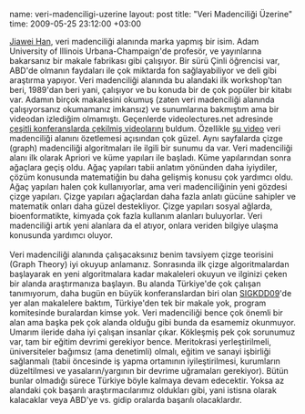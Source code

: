 name: veri-madenciligi-uzerine
layout: post
title: "Veri Madenciliği Üzerine"
time: 2009-05-25 23:12:00 +03:00

<a href="http://www.cs.uiuc.edu/homes/hanj/">Jiawei Han</a>, veri madenciliği alanında marka yapmış bir isim. Adam University of Illinois Urbana-Champaign'de profesör, ve yayınlarına bakarsanız bir makale fabrikası gibi çalışıyor. Bir sürü Çinli öğrencisi var, ABD'de olmanın faydaları ile çok miktarda fon sağlayabiliyor ve deli gibi araştırma yapıyor. Veri madenciliği alanında bu alandaki ilk workshop'tan beri, 1989'dan beri yani, çalışıyor ve bu konuda bir de çok popüler bir kitabı var. Adamın birçok makalesini okumuş (zaten veri madenciliği alanında çalışıyorsanız okumamanız imkansız) ve sunumlarına bakmıştım ama bir videodan izlediğim olmamıştı. Geçenlerde videolectures.net adresinde <a href="http://videolectures.net/jiawei_han/">çeşitli konferanslarda çekilmiş videolarını</a> buldum. Özellikle <a href="http://videolectures.net/kdd07_han_sflt/">şu video</a> veri madenciliği alanını özetlemesi açısından çok güzel. Aynı sayfalarda çizge (graph) madenciliği algoritmaları ile ilgili bir sunumu da var. Veri madenciliği alanı ilk olarak Apriori ve küme yapıları ile başladı. Küme yapılarından sonra ağaçlara geçiş oldu. Ağaç yapıları tabii anlatım yönünden daha iyiydiler, çözüm konusunda matematiğin bu daha gelişmiş konusu çok yardımcı oldu. Ağaç yapıları halen çok kullanıyorlar, ama veri madenciliğinin yeni gözdesi çizge yapıları. Çizge yapıları ağaçlardan daha fazla anlatı gücüne sahipler ve matematik onları daha güzel destekliyor. Çizge yapıları sosyal ağlarda, bioenformatikte, kimyada çok fazla kullanım alanları buluyorlar. Veri madenciliği artık yeni alanlara da el atıyor, onlara veriden bilgiye ulaşma konusunda yardımcı oluyor.<br /><br />Veri madenciliği alanında çalışacaksınız benim tavsiyem çizge teorisini (Graph Theory) iyi okuyup anlamanız. Sonrasında ilk çizge algoritmalardan başlayarak en yeni algoritmalara kadar makaleleri okuyun ve ilginizi çeken bir alanda araştırmanıza başlayın. Bu alanda Türkiye'de çok çalışan tanımıyorum, daha bugün en büyük konferanslardan biri olan <a href="http://www.sigkdd.org/kdd2009/">SIGKDD09</a>'de yer alan makalelere baktım, Türkiye'den tek bir makale yok, program komitesinde buralardan kimse yok. Veri madenciliği bence çok önemli bir alan ama başka pek çok alanda olduğu gibi bunda da esamemiz okunmuyor. Umarım ileride daha iyi çalışan insanlar çıkar. Kökleşmiş pek çok sorunumuz var, tam bir eğitim devrimi gerekiyor bence. Meritokrasi yerleştirilmeli, üniversiteler bağımsız (ama denetimli) olmalı, eğitim ve sanayi işbirliği sağlanmalı (tabii öncesinde iş yapma ortamının iyileştirilmesi, kurumların düzeltilmesi ve yasaların/yargının bir devrime uğramaları gerekiyor). Bütün bunlar olmadığı sürece Türkiye böyle kalmaya devam edecektir. Yoksa az alandaki çok başarılı araştırmacılarımız oldukları gibi, yani istisna olarak kalacaklar veya ABD'ye vs. gidip oralarda başarılı olacaklardır.
